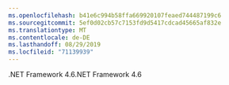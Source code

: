 ```yaml
---
ms.openlocfilehash: b41e6c994b58ffa669920107feaed744487199c6
ms.sourcegitcommit: 5ef0d02cb57c7153fd9d5417cdcad45665af832e
ms.translationtype: MT
ms.contentlocale: de-DE
ms.lasthandoff: 08/29/2019
ms.locfileid: "71139939"
---
```

<span data-ttu-id="727d6-101">.NET Framework 4.6</span><span class="sxs-lookup"><span data-stu-id="727d6-101">.NET Framework 4.6</span></span>